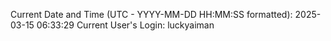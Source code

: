 Current Date and Time (UTC - YYYY-MM-DD HH:MM:SS formatted): 2025-03-15 06:33:29
Current User's Login: luckyaiman
